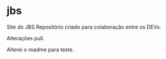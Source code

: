 # jbs
Site do JBS
Repositório criado para colaboração entre os DEVs.

Alterações pull.


Alterei o readme para teste.
